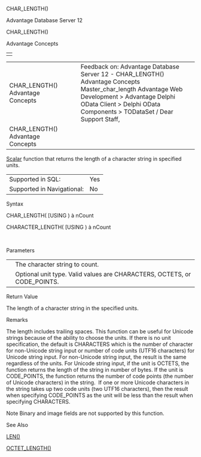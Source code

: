 CHAR\_LENGTH()




Advantage Database Server 12  

CHAR\_LENGTH()

Advantage Concepts

|  |
| --- |
|  |

|  |  |  |  |  |
| --- | --- | --- | --- | --- |
| CHAR\_LENGTH()  Advantage Concepts |  |  | Feedback on: Advantage Database Server 12 - CHAR\_LENGTH() Advantage Concepts Master\_char\_length Advantage Web Development > Advantage Delphi OData Client > Delphi OData Components > TODataSet / Dear Support Staff, |  |
| CHAR\_LENGTH()  Advantage Concepts |  |  |  |  |

[Scalar](master_supported_scalar_functions.htm) function that returns the length of a character string in specified units.

|  |  |
| --- | --- |
| Supported in SQL: | Yes |
| Supported in Navigational: | No |

Syntax

CHAR\_LENGTH(<cString> [USING <unit>) à nCount

CHARACTER\_LENGTH(<cString> [USING <unit>) à nCount

 

Parameters

|  |  |
| --- | --- |
| <cString> | The character string to count. |
| <unit> | Optional unit type. Valid values are CHARACTERS, OCTETS, or CODE\_POINTS. |

Return Value

The length of a character string in the specified units.

Remarks

The length includes trailing spaces. This function can be useful for Unicode strings because of the ability to choose the units. If there is no unit specification, the default is CHARACTERS which is the number of character for non-Unicode string input or number of code units (UTF16 characters) for Unicode string input. For non-Unicode string input, the result is the same regardless of the units. For Unicode string input, if the unit is OCTETS, the function returns the length of the string in number of bytes. If the unit is CODE\_POINTS, the function returns the number of code points (the number of Unicode characters) in the string.  If one or more Unicode characters in the string takes up two code units (two UTF16 characters), then the result when specifying CODE\_POINTS as the unit will be less than the result when specifying CHARACTERS.

Note Binary and image fields are not supported by this function.

See Also

[LEN()](master_len.htm)

[OCTET\_LENGTH()](master_octet_length.htm)